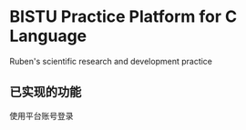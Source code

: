 # BISTU Practice Platform for C Language
 Ruben's scientific research and development practice

## 已实现的功能
使用平台账号登录
